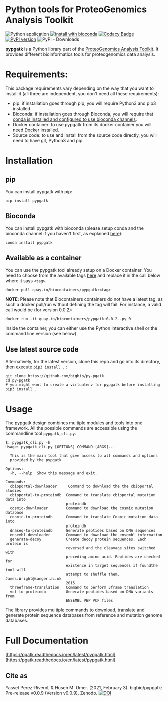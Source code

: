 # Python tools for ProteoGenomics Analysis Toolkit


![Python application](https://github.com/bigbio/py-pgatk/workflows/Python%20application/badge.svg)
[![install with bioconda](https://img.shields.io/badge/install%20with-bioconda-brightgreen.svg?style=flat)](http://bioconda.github.io/recipes/pypgatk/README.html)
[![Codacy Badge](https://app.codacy.com/project/badge/Grade/f6d030fd7d69413987f7265a01193324)](https://www.codacy.com/gh/bigbio/py-pgatk/dashboard?utm_source=github.com&amp;utm_medium=referral&amp;utm_content=bigbio/py-pgatk&amp;utm_campaign=Badge_Grade)
[![PyPI version](https://badge.fury.io/py/pypgatk.svg)](https://badge.fury.io/py/pypgatk)
![PyPI - Downloads](https://img.shields.io/pypi/dm/pypgatk)

**pypgatk** is a Python library part of the [ProteoGenomics Analysis Toolkit](https://pgatk.readthedocs.io/en/latest). It provides different bioinformatics tools for proteogenomics data analysis.

# Requirements:

This package requirements vary depending on the way that you want to install it (all three are independent, you don't need all these requirements):

- pip: if installation goes through pip, you will require Python3 and pip3 installed.
- Bioconda: if installation goes through Bioconda, you will require that [conda is installed and configured to use bioconda channels](https://bioconda.github.io/user/index.html).
- Docker container: to use pypgatk from its docker container you will need [Docker](https://docs.docker.com/install/) installed.
- Source code: to use and install from the source code directly, you will need to have git, Python3 and pip.

# Installation

## pip

You can install pypgatk with pip:

```
pip install pypgatk
```

## Bioconda

You can install pypgatk with bioconda (please setup conda and the bioconda channel if you haven't first, as explained [here](https://bioconda.github.io/user/index.html)):

```
conda install pypgatk
```

## Available as a container

You can use the pypgatk tool already setup on a Docker container. You need to choose from the available tags [here](https://quay.io/repository/biocontainers/pypgatk?tab=tags) and replace it in the call below where it says `<tag>`.

```
docker pull quay.io/biocontainers/pypgatk:<tag>
```

**NOTE**: Please note that Biocontainers containers do not have a latest tag, as such a docker pull/run without defining the tag will fail. For instance, a valid call would be (for version 0.0.2):

```
docker run -it quay.io/biocontainers/pypgatk:0.0.2--py_0
```

Inside the container, you can either use the Python interactive shell or the command line version (see below).


## Use latest source code

Alternatively, for the latest version, clone this repo and go into its directory, then execute `pip3 install .` :

```
git clone https://github.com/bigbio/py-pgatk
cd py-pgatk
# you might want to create a virtualenv for pypgatk before installing
pip3 install .
```

# Usage

The pypgatk design combines multiple modules and tools into one framework. All the possible commands are accessible using the commandline tool `pypgatk_cli.py`.

```
$: pypgatk_cli.py -h
Usage: pypgatk_cli.py [OPTIONS] COMMAND [ARGS]...

  This is the main tool that give access to all commands and options
  provided by the pypgatk

Options:
  -h, --help  Show this message and exit.

Commands:
  cbioportal-downloader     Command to download the the cbioportal studies
  cbioportal-to-proteindb  Command to translate cbioportal mutation data into
                           proteindb
  cosmic-downloader        Command to download the cosmic mutation database
  cosmic-to-proteindb      Command to translate Cosmic mutation data into
                           proteindb
  dnaseq-to-proteindb      Generate peptides based on DNA sequences
  ensembl-downloader       Command to download the ensembl information
  generate-decoy           Create decoy protein sequences. Each protein is
                           reversed and the cleavage sites switched with
                           preceding amino acid. Peptides are checked for
                           existence in target sequences if foundthe tool will
                           attempt to shuffle them. James.Wright@sanger.ac.uk
                           2015
  threeframe-translation   Command to perform 3frame translation
  vcf-to-proteindb         Generate peptides based on DNA variants from
                           ENSEMBL VEP VCF files

```

The library provides multiple commands to download, translate and generate protein sequence databases from reference and mutation genome databases.

# Full Documentation

[https://pgatk.readthedocs.io/en/latest/pypgatk.html](https://pgatk.readthedocs.io/en/latest/pypgatk.html)

## Cite as
Yasset Perez-Riverol, & Husen M. Umer. (2021, February 3). bigbio/pypgatk: Pre-release v0.0.9 (Version v0.0.9). Zenodo. [![DOI](https://zenodo.org/badge/DOI/10.5281/zenodo.4499011.svg)](https://doi.org/10.5281/zenodo.4499011)


